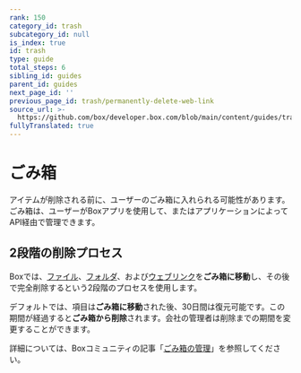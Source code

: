 ```yaml
---
rank: 150
category_id: trash
subcategory_id: null
is_index: true
id: trash
type: guide
total_steps: 6
sibling_id: guides
parent_id: guides
next_page_id: ''
previous_page_id: trash/permanently-delete-web-link
source_url: >-
  https://github.com/box/developer.box.com/blob/main/content/guides/trash/index.md
fullyTranslated: true
---
```

# ごみ箱

アイテムが削除される前に、ユーザーのごみ箱に入れられる可能性があります。ごみ箱は、ユーザーがBoxアプリを使用して、またはアプリケーションによってAPI経由で管理できます。

## 2段階の削除プロセス

Boxでは、[ファイル][files]、[フォルダ][folders]、および[ウェブリンク][web links]を**ごみ箱に移動**し、その後で完全削除するという2段階のプロセスを使用します。

デフォルトでは、項目は**ごみ箱に移動**された後、30日間は復元可能です。この期間が経過すると**ごみ箱から削除**されます。会社の管理者は削除までの期間を変更することができます。

詳細については、Boxコミュニティの記事「[ごみ箱の管理][Managing Trash]」を参照してください。

[files]: e://delete_files_id/

[folders]: e://delete_folders_id/

[web links]: e://delete_web_links_id/

[Managing Trash]: https://community.box.com/t5/Managing-Files-and-Folders/Manage-Trash/ta-p/19212

